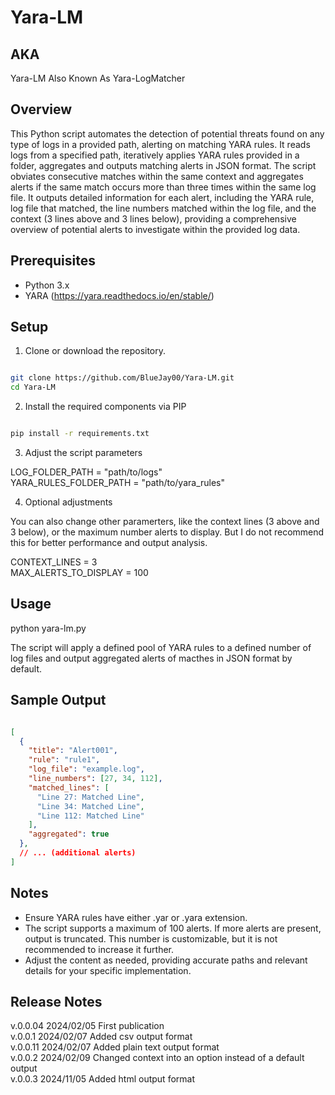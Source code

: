 # Yara-LM

## AKA

Yara-LM Also Known As Yara-LogMatcher

## Overview

This Python script automates the detection of potential threats found on any type of logs in a provided path, alerting on matching YARA rules. It reads logs from a specified path, iteratively applies YARA rules provided in a folder, aggregates and outputs matching alerts in JSON format. The script obviates consecutive matches within the same context and aggregates alerts if the same match occurs more than three times within the same log file. It outputs detailed information for each alert, including the YARA rule, log file that matched, the line numbers matched within the log file, and the context (3 lines above and 3 lines below), providing a comprehensive overview of potential alerts to investigate within the provided log data.

## Prerequisites

- Python 3.x
- YARA (https://yara.readthedocs.io/en/stable/)

## Setup

1. Clone or download the repository.

```bash

git clone https://github.com/BlueJay00/Yara-LM.git
cd Yara-LM

```

2. Install the required components via PIP 

```bash

pip install -r requirements.txt

```

3. Adjust the script parameters

LOG_FOLDER_PATH = "path/to/logs" <br />
YARA_RULES_FOLDER_PATH = "path/to/yara_rules"

4. Optional adjustments

You can also change other paramerters, like the context lines (3 above and 3 below), or the maximum number alerts to display. But I do not recommend this for better performance and output analysis.

CONTEXT_LINES = 3 <br />
MAX_ALERTS_TO_DISPLAY = 100

## Usage

python yara-lm.py

The script will apply a defined pool of YARA rules to a defined number of log files and output aggregated alerts of macthes in JSON format by default.

## Sample Output

```json

[
  {
    "title": "Alert001",
    "rule": "rule1",
    "log_file": "example.log",
    "line_numbers": [27, 34, 112],
    "matched_lines": [
      "Line 27: Matched Line",
      "Line 34: Matched Line",
      "Line 112: Matched Line"
    ],
    "aggregated": true
  },
  // ... (additional alerts)
]


```

## Notes

- Ensure YARA rules have either .yar or .yara extension.
- The script supports a maximum of 100 alerts. If more alerts are present, output is truncated. This number is customizable, but it is not recommended to increase it further.
- Adjust the content as needed, providing accurate paths and relevant details for your specific implementation.
 
## Release Notes

v.0.0.04	2024/02/05	First publication <br />
v.0.0.1		2024/02/07	Added csv output format <br />
v.0.0.11	2024/02/07	Added plain text output format <br />
v.0.0.2		2024/02/09	Changed context into an option instead of a default output <br />
v.0.0.3		2024/11/05	Added html output format <br />


